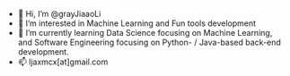 - 👋 Hi, I’m @grayJiaaoLi
- 👀 I’m interested in Machine Learning and Fun tools development
- 🌱 I’m currently learning Data Science focusing on Machine Learning, and Software Engineering focusing on Python- / Java-based back-end development.
- 📫 ljaxmcx[at]gmail.com

<!---
grayJiaaoLi/grayJiaaoLi is a ✨ special ✨ repository because its `README.md` (this file) appears on your GitHub profile.
You can click the Preview link to take a look at your changes.
--->
